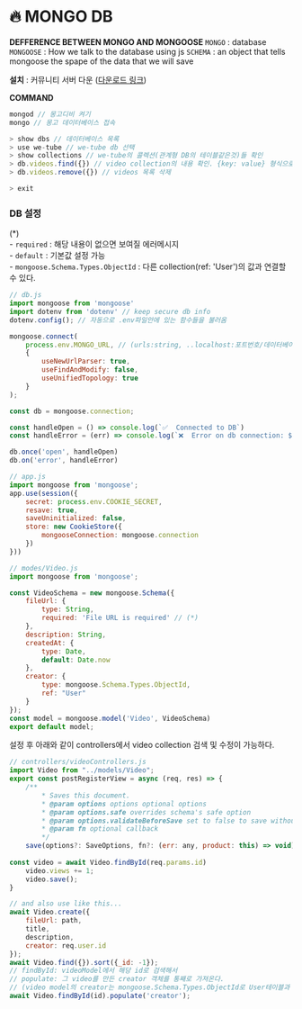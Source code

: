 🔥 MONGO DB
===

**DEFFERENCE BETWEEN MONGO AND MONGOOSE**
`MONGO` : database
`MONGOOSE` : How we talk to the database using js
`SCHEMA` : an object that tells mongoose the spape of the data that we will save

**설치** : 
커뮤니티 서버 다운 ([다운로드 링크](https://www.mongodb.com/try/download/community))

**COMMAND**

```javascript
mongod // 몽고디비 켜기
mongo // 몽고 데이터베이스 접속

> show dbs // 데이터베이스 목록
> use we-tube // we-tube db 선택
> show collections // we-tube의 콜렉션(관계형 DB의 테이블같은것)들 확인
> db.videos.find({}) // video collection의 내용 확인. {key: value} 형식으로 검색할 수 있음.
> db.videos.remove({}) // videos 목록 삭제

> exit
```

### DB 설정
(*)  
    - `required` : 해당 내용이 없으면 보여질 에러메시지  
    - `default` : 기본값 설정 가능  
    - `mongoose.Schema.Types.ObjectId` : 다른 collection(ref: 'User')의 값과 연결할 수 있다.

```javascript
// db.js
import mongoose from 'mongoose'
import dotenv from 'dotenv' // keep secure db info
dotenv.config(); // 자동으로 .env파일안에 있는 함수들을 불러옴

mongoose.connect(
    process.env.MONGO_URL, // (urls:string, ..localhost:포트번호/데이터베이스명, where is your database stored)
    {
        useNewUrlParser: true,
        useFindAndModify: false,
        useUnifiedTopology: true
    }
);

const db = mongoose.connection;

const handleOpen = () => console.log(`✅  Connected to DB`)
const handleError = (err) => console.log(`❌  Error on db connection: ${err}`)

db.once('open', handleOpen)
db.on('error', handleError)

// app.js
import mongoose from 'mongoose';
app.use(session({
    secret: process.env.COOKIE_SECRET,
    resave: true,
    saveUninitialized: false,
    store: new CookieStore({
        mongooseConnection: mongoose.connection
    })
}))

// modes/Video.js
import mongoose from 'mongoose';

const VideoSchema = new mongoose.Schema({
    fileUrl: {
        type: String,
        required: 'File URL is required' // (*)
    },
    description: String,
    createdAt: {
        type: Date,
        default: Date.now
    },
    creator: {
        type: mongoose.Schema.Types.ObjectId,
        ref: "User"
    }
});
const model = mongoose.model('Video', VideoSchema)
export default model;
```

설정 후 아래와 같이 controllers에서 video collection 검색 및 수정이 가능하다.

```javascript
// controllers/videoControllers.js
import Video from "../models/Video";
export const postRegisterView = async (req, res) => {
    /**
        * Saves this document.
        * @param options options optional options
        * @param options.safe overrides schema's safe option
        * @param options.validateBeforeSave set to false to save without validating.
        * @param fn optional callback
        */
    save(options?: SaveOptions, fn?: (err: any, product: this) => void): Promise<this>;
    
const video = await Video.findById(req.params.id)
    video.views += 1;
    video.save();
}

// and also use like this...
await Video.create({
    fileUrl: path,
    title,
    description,
    creator: req.user.id
});
await Video.find({}).sort({_id: -1});
// findById: videoModel에서 해당 id로 검색해서
// populate: 그 video를 만든 creator 객체를 통째로 가져온다.
// (video model의 creator는 mongoose.Schema.Types.ObjectId로 User테이블과 연결되어있음)
await Video.findById(id).populate('creator');
``` 
